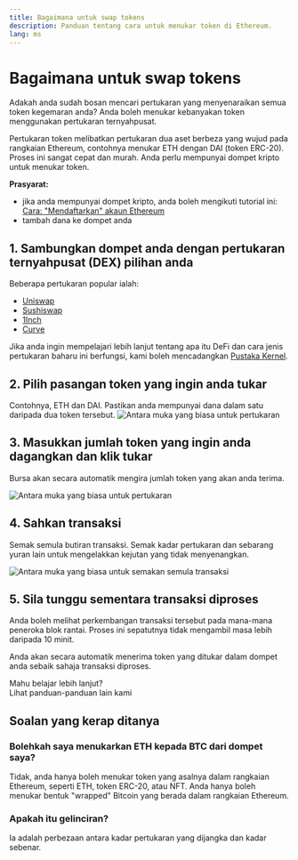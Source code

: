 ```yaml
---
title: Bagaimana untuk swap tokens
description: Panduan tentang cara untuk menukar token di Ethereum.
lang: ms
---
```


# Bagaimana untuk swap tokens

Adakah anda sudah bosan mencari pertukaran yang menyenaraikan semua token kegemaran anda? Anda boleh menukar kebanyakan token menggunakan pertukaran ternyahpusat.

Pertukaran token melibatkan pertukaran dua aset berbeza yang wujud pada rangkaian Ethereum, contohnya menukar ETH dengan DAI (token ERC-20). Proses ini sangat cepat dan murah. Anda perlu mempunyai dompet kripto untuk menukar token.

**Prasyarat:**

- jika anda mempunyai dompet kripto, anda boleh mengikuti tutorial ini: [Cara: "Mendaftarkan" akaun Ethereum](/guides/how-to-register-an-ethereum-account/)
- tambah dana ke dompet anda

## 1. Sambungkan dompet anda dengan pertukaran ternyahpusat (DEX) pilihan anda

Beberapa pertukaran popular ialah:

- [Uniswap](https://app.uniswap.org/#/swap)
- [Sushiswap](https://www.sushi.com/swap)
- [1Inch](https://app.1inch.io/#/1/unified/swap/ETH/DAI)
- [Curve](https://curve.fi/#/ethereum/swap)

Jika anda ingin mempelajari lebih lanjut tentang apa itu DeFi dan cara jenis pertukaran baharu ini berfungsi, kami boleh mencadangkan [Pustaka Kernel](https://library.kernel.community/Topic+-+DeFi/Topic+-+DeFi).

## 2. Pilih pasangan token yang ingin anda tukar

Contohnya, ETH dan DAI. Pastikan anda mempunyai dana dalam satu daripada dua token tersebut. ![Antara muka yang biasa untuk pertukaran](./swap1.png)

## 3. Masukkan jumlah token yang ingin anda dagangkan dan klik tukar

Bursa akan secara automatik mengira jumlah token yang akan anda terima.

![Antara muka yang biasa untuk pertukaran](./swap2.png)

## 4. Sahkan transaksi

Semak semula butiran transaksi. Semak kadar pertukaran dan sebarang yuran lain untuk mengelakkan kejutan yang tidak menyenangkan.

![Antara muka yang biasa untuk semakan semula transaksi](./swap3.png)

## 5. Sila tunggu sementara transaksi diproses

Anda boleh melihat perkembangan transaksi tersebut pada mana-mana peneroka blok rantai. Proses ini sepatutnya tidak mengambil masa lebih daripada 10 minit.

Anda akan secara automatik menerima token yang ditukar dalam dompet anda sebaik sahaja transaksi diproses.
<br />

<Alert className="justify-between">
  <AlertEmoji text=":eyes:" />
  <div>Mahu belajar lebih lanjut?</div>
  <ButtonLink href="/guides/">
    Lihat panduan-panduan lain kami
  </ButtonLink>
</Alert>

## Soalan yang kerap ditanya

### Bolehkah saya menukarkan ETH kepada BTC dari dompet saya?

Tidak, anda hanya boleh menukar token yang asalnya dalam rangkaian Ethereum, seperti ETH, token ERC-20, atau NFT. Anda hanya boleh menukar bentuk "wrapped" Bitcoin yang berada dalam rangkaian Ethereum.

### Apakah itu gelinciran?

Ia adalah perbezaan antara kadar pertukaran yang dijangka dan kadar sebenar.
